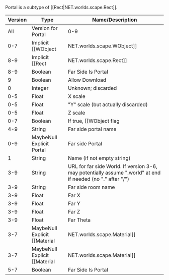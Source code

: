 Portal is a subtype of [[Rect|NET.worlds.scape.Rect]].

| Version | Type | Name/Description |
| --- | --- | --- |
| All | Version for Portal | 0-9 |
| 0-7 | Implicit [[WObject|NET.worlds.scape.WObject]] | WObject |
| 8-9 | Implicit [[Rect|NET.worlds.scape.Rect]] | Rect |
| 8-9 | Boolean | Far Side Is Portal |
| 9 | Boolean | Allow Download |
| 0 | Integer | Unknown; discarded |
| 0-5 | Float | X scale |
| 0-5 | Float | "Y" scale (but actually discarded) |
| 0-5 | Float | Z scale |
| 0-7 | Boolean | If true, [[WObject flag|WObject Flags]] `1<<2` (mirrored) loaded as 1 |
| 4-9 | String | Far side portal name |
| 0-9 | MaybeNull Explicit Portal | Far side Portal |
| 1 | String | Name (if not empty string) |
| 3-9 | String | URL for far side World. If version 3-6, may potentially assume ".world" at end if needed (no "." after "/") |
| 3-9 | String | Far side room name |
| 3-9 | Float | Far X |
| 3-9 | Float | Far Y |
| 3-9 | Float | Far Z |
| 3-9 | Float | Far Theta |
| 3-7 | MaybeNull Explicit [[Material|NET.worlds.scape.Material]] | Initial Cover |
| 3-7 | MaybeNull Explicit [[Material|NET.worlds.scape.Material]] | Download Cover |
| 5-7 | Boolean | Far Side Is Portal |
 

